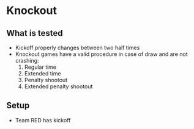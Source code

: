 # Knockout

## What is tested

- Kickoff properly changes between two half times
- Knockout games have a valid procedure in case of draw and are not crashing:
  1. Regular time
  2. Extended time
  3. Penalty shootout
  4. Extended penalty shootout

## Setup

- Team RED has kickoff

